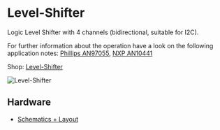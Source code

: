 # Level-Shifter
Logic Level Shifter with 4 channels (bidirectional, suitable for I2C).

For further information about the operation have a look on the following application notes: [Phillips AN97055](http://www.semiconductors.philips.com/acrobat/applicationnotes/an97055.pdf), [NXP AN10441](http://www.nxp.com/documents/application_note/AN10441.pdf)

Shop: [Level-Shifter](http://www.watterott.com/en/Level-Shifter)

![Level-Shifter](https://raw.github.com/watterott/Level-Shifter/master/img/level-shifter.jpg)


## Hardware
* [Schematics + Layout](https://github.com/watterott/Level-Shifter/tree/master/pcb)
